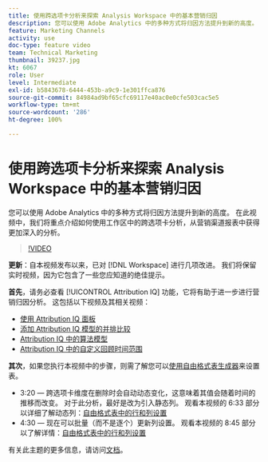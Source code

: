 ```yaml
---
title: 使用跨选项卡分析来探索 Analysis Workspace 中的基本营销归因
description: 您可以使用 Adobe Analytics 中的多种方式将归因方法提升到新的高度。 在此视频中，我们将重点介绍如何使用工作区中的跨选项卡分析，从营销渠道报表中获得更加深入的分析。
feature: Marketing Channels
activity: use
doc-type: feature video
team: Technical Marketing
thumbnail: 39237.jpg
kt: 6067
role: User
level: Intermediate
exl-id: b5843678-6444-453b-a9c9-1e301ffca876
source-git-commit: 84984ad9bf65cfc69117e40ac0e0cfe503cac5e5
workflow-type: tm+mt
source-wordcount: '286'
ht-degree: 100%

---
```


# 使用跨选项卡分析来探索 Analysis Workspace 中的基本营销归因

您可以使用 Adobe Analytics 中的多种方式将归因方法提升到新的高度。 在此视频中，我们将重点介绍如何使用工作区中的跨选项卡分析，从营销渠道报表中获得更加深入的分析。

>[!VIDEO](https://video.tv.adobe.com/v/327753/?quality=12&learn=on&captions=chi_hans)

**更新**：自本视频发布以来，已对 [!DNL Workspace] 进行几项改进。 我们将保留实时视频，因为它包含了一些您应知道的绝佳提示。

**首先**，请务必查看 [!UICONTROL Attribution IQ] 功能，它将有助于进一步进行营销归因分析。 这包括以下视频及其相关视频：

* [使用 Attribution IQ 面板](using-the-attribution-iq-panel.md)
* [添加 Attribution IQ 模型的并排比较](adding-side-by-side-comparisons-of-attribution-iq-models.md)
* [Attribution IQ 中的算法模型](algorithmic-model-in-attribution-iq.md)
* [Attribution IQ 中的自定义回顾时间范围](custom-lookback-windows-in-attribution-iq.md)

**其次**，如果您执行本视频中的步骤，则需了解您可以[使用自由格式表生成器](../building-freeform-tables/using-the-freeform-table-builder-in-analysis-workspace.md)来设置表。

* 3:20 — 跨选项卡维度在删除时会自动动态变化，这意味着其值会随着时间的推移而改变。 对于此分析，最好是改为引入静态列。 观看本视频的 6:33 部分以详细了解动态列：[自由格式表中的行和列设置](../building-freeform-tables/row-and-column-settings-in-freeform-tables.md)
* 4:30 — 现在可以批量（而不是逐个）更新列设置。 观看本视频的 8:45 部分以了解详情：[自由格式表中的行和列设置](../building-freeform-tables/row-and-column-settings-in-freeform-tables.md)

有关此主题的更多信息，请访问[文档](https://experienceleague.adobe.com/docs/analytics/analyze/analysis-workspace/attribution/models.html?lang=zh-Hans)。
